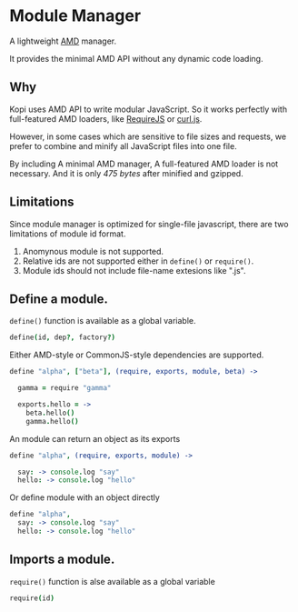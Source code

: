 # Module Manager

A lightweight [AMD](https://github.com/amdjs/amdjs-api/wiki/AMD) manager.

It provides the minimal AMD API without any dynamic code loading.

## Why

Kopi uses AMD API to write modular JavaScript. So it works perfectly
with full-featured AMD loaders, like [RequireJS](http://requirejs.org)
or [curl.js](https://github.com/unscriptable/curl).

However, in some cases which are sensitive to file sizes and requests,
we prefer to combine and minify all JavaScript files into one file.

By including A minimal AMD manager, A full-featured AMD loader is not
necessary. And it is only *475 bytes* after minified and gzipped.

## Limitations

Since module manager is optimized for single-file javascript, there are
two limitations of module id format.

1. Anomynous module is not supported.
2. Relative ids are not supported either in `define()` or `require()`.
3. Module ids should not include file-name extesions like ".js".


## Define a module.

`define()` function is available as a global variable.

```coffeescript
define(id, dep?, factory?)
```

Either AMD-style or CommonJS-style dependencies are supported.

```coffeescript
define "alpha", ["beta"], (require, exports, module, beta) ->

  gamma = require "gamma"

  exports.hello = ->
    beta.hello()
    gamma.hello()

```

An module can return an object as its exports

```coffeescript
define "alpha", (require, exports, module) ->

  say: -> console.log "say"
  hello: -> console.log "hello"

```

Or define module with an object directly

```coffeescript
define "alpha",
  say: -> console.log "say"
  hello: -> console.log "hello"

```


## Imports a module.

`require()` function is alse available as a global variable

```coffeescript
require(id)
```


